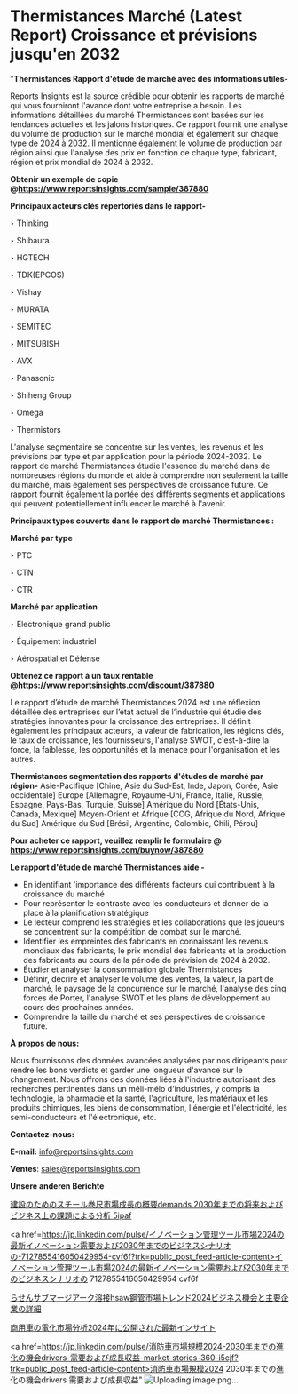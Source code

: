 # Thermistances Marché (Latest Report) Croissance et prévisions jusqu'en 2032

"<strong>Thermistances Rapport d'étude de marché avec des informations utiles-</strong>

Reports Insights est la source crédible pour obtenir les rapports de marché qui vous fourniront l'avance dont votre entreprise a besoin. Les informations détaillées du marché Thermistances sont basées sur les tendances actuelles et les jalons historiques. Ce rapport fournit une analyse du volume de production sur le marché mondial et également sur chaque type de 2024 à 2032. Il mentionne également le volume de production par région ainsi que l'analyse des prix en fonction de chaque type, fabricant, région et prix mondial de 2024 à 2032.

<strong><b>Obtenir un exemple de copie @</b></strong><a href=https://www.reportsinsights.com/sample/387880><strong><b>https://www.reportsinsights.com/sample/387880</b></strong></a>

<b>Principaux acteurs clés répertoriés dans le rapport-</b>

<b> </b>‣ Thinking

‣ Shibaura

‣ HGTECH

‣ TDK(EPCOS)

‣ Vishay

‣ MURATA

‣ SEMITEC

‣ MITSUBISH

‣ AVX

‣ Panasonic

‣ Shiheng Group

‣ Omega

‣ Thermistors

L'analyse segmentaire se concentre sur les ventes, les revenus et les prévisions par type et par application pour la période 2024-2032. Le rapport de marché Thermistances étudie l'essence du marché dans de nombreuses régions du monde et aide à comprendre non seulement la taille du marché, mais également ses perspectives de croissance future. Ce rapport fournit également la portée des différents segments et applications qui peuvent potentiellement influencer le marché à l'avenir.

<strong>Principaux types couverts dans le rapport de marché Thermistances :</strong>

<strong>Marché par type</strong>

‣ PTC

‣ CTN

‣ CTR

<strong>Marché par application</strong>

‣ Electronique grand public

‣ Équipement industriel

‣ Aérospatial et Défense

<strong><b>Obtenez ce rapport à un taux rentable @</b></strong><a href=https://www.reportsinsights.com/discount/387880><strong><b>https://www.reportsinsights.com/discount/387880</b></strong></a>

Le rapport d’étude de marché Thermistances 2024 est une réflexion détaillée des entreprises sur l’état actuel de l’industrie qui étudie des stratégies innovantes pour la croissance des entreprises. Il définit également les principaux acteurs, la valeur de fabrication, les régions clés, le taux de croissance, les fournisseurs, l'analyse SWOT, c'est-à-dire la force, la faiblesse, les opportunités et la menace pour l'organisation et les autres.

<strong>Thermistances segmentation des rapports d'études de marché par région-</strong>
Asie-Pacifique [Chine, Asie du Sud-Est, Inde, Japon, Corée, Asie occidentale]
Europe [Allemagne, Royaume-Uni, France, Italie, Russie, Espagne, Pays-Bas, Turquie, Suisse]
Amérique du Nord [États-Unis, Canada, Mexique]
Moyen-Orient et Afrique [CCG, Afrique du Nord, Afrique du Sud]
Amérique du Sud [Brésil, Argentine, Colombie, Chili, Pérou]

<strong>Pour acheter ce rapport, veuillez remplir le formulaire @   <a href=https://www.reportsinsights.com/buynow/387880>https://www.reportsinsights.com/buynow/387880</a></strong>

<strong>Le rapport d'étude de marché Thermistances aide -</strong>
<ul>
  <li>En identifiant 'importance des différents facteurs qui contribuent à la croissance du marché</li>
  <li>Pour représenter le contraste avec les conducteurs et donner de la place à la planification stratégique</li>
  <li>Le lecteur comprend les stratégies et les collaborations que les joueurs se concentrent sur la compétition de combat sur le marché.</li>
  <li>Identifier les empreintes des fabricants en connaissant les revenus mondiaux des fabricants, le prix mondial des fabricants et la production des fabricants au cours de la période de prévision de 2024 à 2032.</li>
  <li>Étudier et analyser la consommation globale Thermistances</li>
  <li>Définir, décrire et analyser le volume des ventes, la valeur, la part de marché, le paysage de la concurrence sur le marché, l'analyse des cinq forces de Porter, l'analyse SWOT et les plans de développement au cours des prochaines années.</li>
  <li>Comprendre la taille du marché et ses perspectives de croissance future.</li>
</ul>
<strong>À propos de nous:</strong>

Nous fournissons des données avancées analysées par nos dirigeants pour rendre les bons verdicts et garder une longueur d'avance sur le changement. Nous offrons des données liées à l'industrie autorisant des recherches pertinentes dans un méli-mélo d'industries, y compris la technologie, la pharmacie et la santé, l'agriculture, les matériaux et les produits chimiques, les biens de consommation, l'énergie et l'électricité, les semi-conducteurs et l'électronique, etc.

<strong>Contactez-nous:</strong>

<strong>E-mail:</strong> <a href=mailto:info@reportsinsights.com>info@reportsinsights.com</a>

<strong>Ventes</strong>: <a href=mailto:sales@reportsinsights.com>sales@reportsinsights.com</a>

<strong>Unsere anderen Berichte</strong>

<a href=https://www.linkedin.com/pulse/建設のためのスチール巻尺市場成長の概要demands-2030年までの将来およびビジネス上の課題による分析-5ipaf/>建設のためのスチール巻尺市場成長の概要demands 2030年までの将来およびビジネス上の課題による分析 5ipaf</a>

<a href=https://jp.linkedin.com/pulse/イノベーション管理ツール市場2024の最新イノベーション需要および2030年までのビジネスシナリオの-7127855416050429954-cvf6f?trk=public_post_feed-article-content>イノベーション管理ツール市場2024の最新イノベーション需要および2030年までのビジネスシナリオの 7127855416050429954 cvf6f</a>

<a href=https://www.linkedin.com/pulse/らせんサブマージアーク溶接hsaw鋼管市場トレンド2024ビジネス機会と主要企業の詳細-tribunal-analytics-360-b3lre/>らせんサブマージアーク溶接hsaw鋼管市場トレンド2024ビジネス機会と主要企業の詳細</a>

<a href=https://www.linkedin.com/pulse/商用車の電化市場分析2024年に公開された最新インサイト-tribunal-analytics-360-0jesf/>商用車の電化市場分析2024年に公開された最新インサイト</a>

<a href=https://jp.linkedin.com/pulse/消防車市場規模2024-2030年までの進化の機会drivers-需要および成長収益-market-stories-360-i5cjf?trk=public_post_feed-article-content>消防車市場規模2024 2030年までの進化の機会drivers 需要および成長収益</a>"
![Uploading image.png…]()
